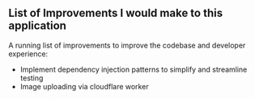 ## List of Improvements I would make to this application

A running list of improvements to improve the codebase and developer experience:

- Implement dependency injection patterns to simplify and streamline testing
- Image uploading via cloudflare worker
